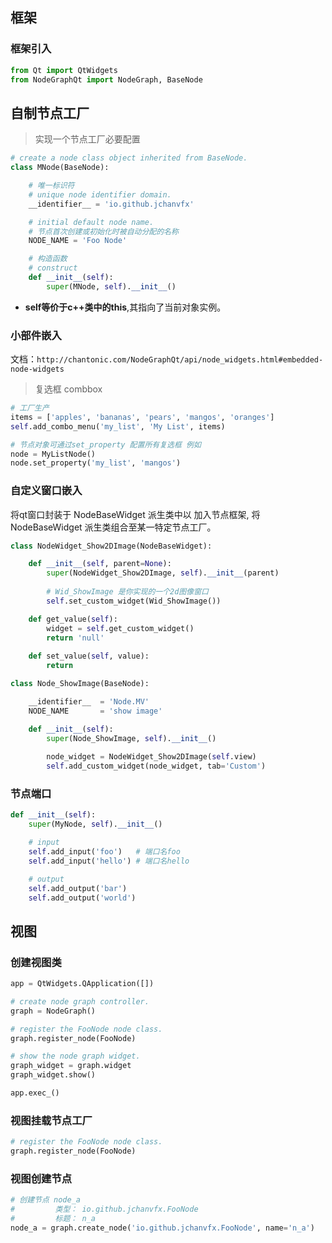 

## 框架  

### 框架引入

```py
from Qt import QtWidgets
from NodeGraphQt import NodeGraph, BaseNode
```

## 自制节点工厂  

> 实现一个节点工厂必要配置 

```py
# create a node class object inherited from BaseNode.
class MNode(BaseNode):

    # 唯一标识符
    # unique node identifier domain.
    __identifier__ = 'io.github.jchanvfx'

    # initial default node name.
    # 节点首次创建或初始化时被自动分配的名称
    NODE_NAME = 'Foo Node'

    # 构造函数
    # construct
    def __init__(self):
        super(MNode, self).__init__()
```

* **self等价于c++类中的this**,其指向了当前对象实例。

### 小部件嵌入  

文档：`http://chantonic.com/NodeGraphQt/api/node_widgets.html#embedded-node-widgets` 

> 复选框 combbox 

```py
# 工厂生产  
items = ['apples', 'bananas', 'pears', 'mangos', 'oranges']
self.add_combo_menu('my_list', 'My List', items)
```

```py
# 节点对象可通过set_property 配置所有复选框 例如
node = MyListNode()
node.set_property('my_list', 'mangos')
```

### 自定义窗口嵌入

将qt窗口封装于 NodeBaseWidget 派生类中以 加入节点框架, 将NodeBaseWidget 派生类组合至某一特定节点工厂。  


```py
class NodeWidget_Show2DImage(NodeBaseWidget):

    def __init__(self, parent=None):
        super(NodeWidget_Show2DImage, self).__init__(parent)
        
        # Wid_ShowImage 是你实现的一个2d图像窗口
        self.set_custom_widget(Wid_ShowImage())

    def get_value(self):
        widget = self.get_custom_widget()
        return 'null'
    
    def set_value(self, value):
        return

class Node_ShowImage(BaseNode):

    __identifier__  = 'Node.MV'
    NODE_NAME       = 'show image'

    def __init__(self):
        super(Node_ShowImage, self).__init__()
        
        node_widget = NodeWidget_Show2DImage(self.view)
        self.add_custom_widget(node_widget, tab='Custom')


```




### 节点端口  

```py
def __init__(self):
    super(MyNode, self).__init__()

    # input
    self.add_input('foo')   # 端口名foo
    self.add_input('hello') # 端口名hello

    # output
    self.add_output('bar')
    self.add_output('world')
```



## 视图  

### 创建视图类

```py
app = QtWidgets.QApplication([])

# create node graph controller.
graph = NodeGraph()

# register the FooNode node class.
graph.register_node(FooNode)

# show the node graph widget.
graph_widget = graph.widget
graph_widget.show()

app.exec_()
```

### 视图挂载节点工厂

```py
# register the FooNode node class.
graph.register_node(FooNode)
```

### 视图创建节点  

```py
# 创建节点 node_a 
#         类型： io.github.jchanvfx.FooNode
#         标题： n_a
node_a = graph.create_node('io.github.jchanvfx.FooNode', name='n_a')
```